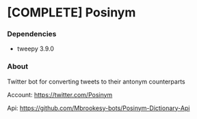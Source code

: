 # [COMPLETE] Posinym 

### Dependencies
- tweepy 3.9.0

### About
Twitter bot for converting tweets to their antonym counterparts

Account: https://twitter.com/Posinym

Api: https://github.com/Mbrookesy-bots/Posinym-Dictionary-Api
